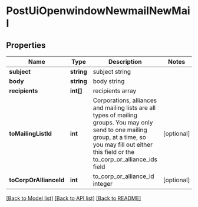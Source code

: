 # PostUiOpenwindowNewmailNewMail

## Properties
Name | Type | Description | Notes
------------ | ------------- | ------------- | -------------
**subject** | **string** | subject string | 
**body** | **string** | body string | 
**recipients** | **int[]** | recipients array | 
**toMailingListId** | **int** | Corporations, alliances and mailing lists are all types of mailing groups. You may only send to one mailing group, at a time, so you may fill out either this field or the to_corp_or_alliance_ids field | [optional] 
**toCorpOrAllianceId** | **int** | to_corp_or_alliance_id integer | [optional] 

[[Back to Model list]](../README.md#documentation-for-models) [[Back to API list]](../README.md#documentation-for-api-endpoints) [[Back to README]](../README.md)


